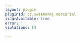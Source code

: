 ```yaml
---
layout: plugin
pluginId: cz.swsamuraj.mercurial
isJarAvailable: true
error: ''
violations: []

---
```

